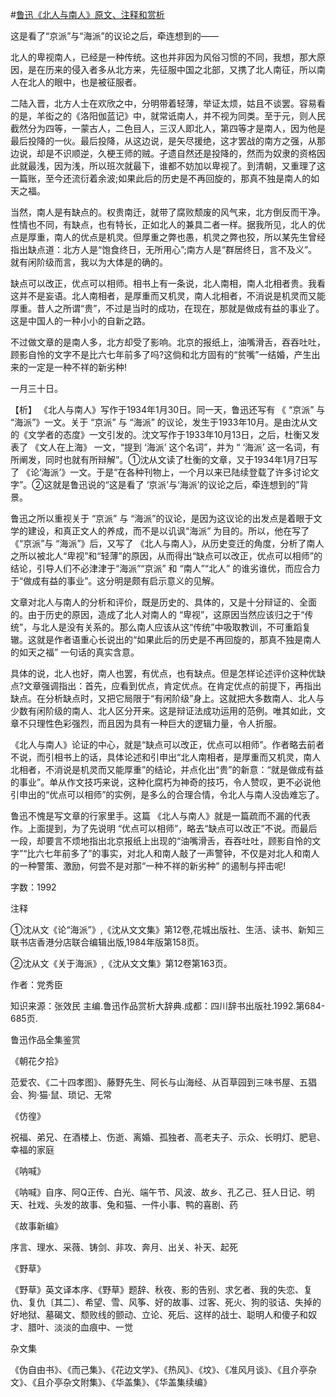 #[鲁迅《北人与南人》原文、注释和赏析](https://www.vrrw.net/wx/9715.html)

这是看了“京派”与“海派”的议论之后，牵连想到的——

北人的卑视南人，已经是一种传统。这也并非因为风俗习惯的不同，我想，那大原因，是在历来的侵入者多从北方来，先征服中国之北部，又携了北人南征，所以南人在北人的眼中，也是被征服者。

二陆入晋，北方人士在欢欣之中，分明带着轻薄，举证太烦，姑且不谈罢。容易看的是，羊衒之的《洛阳伽蓝记》中，就常诋南人，并不视为同类。至于元，则人民截然分为四等，一蒙古人，二色目人，三汉人即北人，第四等才是南人，因为他是最后投降的一伙。最后投降，从这边说，是矢尽援绝，这才罢战的南方之强，从那边说，却是不识顺逆，久梗王师的贼。孑遗自然还是投降的，然而为奴隶的资格因此就最浅，因为浅，所以班次就最下，谁都不妨加以卑视了。到清朝，又重理了这一篇账，至今还流衍着余波;如果此后的历史是不再回旋的，那真不独是南人的如天之福。

当然，南人是有缺点的。权贵南迁，就带了腐败颓废的风气来，北方倒反而干净。性情也不同，有缺点，也有特长，正如北人的兼具二者一样。据我所见，北人的优点是厚重，南人的优点是机灵。但厚重之弊也愚，机灵之弊也狡，所以某先生曾经指出缺点道：北方人是“饱食终日，无所用心”;南方人是“群居终日，言不及义”。就有闲阶级而言，我以为大体是的确的。

缺点可以改正，优点可以相师。相书上有一条说，北人南相，南人北相者贵。我看这并不是妄语。北人南相者，是厚重而又机灵，南人北相者，不消说是机灵而又能厚重。昔人之所谓“贵”，不过是当时的成功，在现在，那就是做成有益的事业了。这是中国人的一种小小的自新之路。

不过做文章的是南人多，北方却受了影响。北京的报纸上，油嘴滑舌，吞吞吐吐，顾影自怜的文字不是比六七年前多了吗?这倘和北方固有的“贫嘴”一结婚，产生出来的一定是一种不祥的新劣种!

一月三十日。



【析】 《北人与南人》写作于1934年1月30日。同一天，鲁迅还写有 《 “京派” 与 “海派”》一文。关于 “京派” 与 “海派” 的议论，发生于1933年10月。是由沈从文的《文学者的态度》一文引发的。沈文写作于1933年10月13日，之后，杜衡又发表了 《文人在上海》 一文，“提到 ‘海派’ 这个名词”，并为 “ ‘海派’ 这一名词，有所阐发，同时也就有所辩解”。①沈从文读了杜衡的文章，又于1934年1月7日写了 《论‘海派’》一文。于是“在各种刊物上，一个月以来已陆续登载了许多讨论文字”。②这就是鲁迅说的“这是看了 ‘京派’与‘海派’的议论之后，牵连想到的”背景。

鲁迅之所以重视关于 “京派” 与 “海派”的议论，是因为这议论的出发点是着眼于文学的建设，和真正文人的养成，而不是以讥讽“海派” 为目的。所以，他在写了 《“京派”与 “海派”》后，又写了 《北人与南人》，从历史变迁的角度，分析了南人之所以被北人“卑视”和“轻薄”的原因，从而得出“缺点可以改正，优点可以相师”的结论，引导人们不必津津于“海派”“京派” 和 “南人”“北人” 的谁劣谁优，而应合力于“做成有益的事业”。这分明是颇有启示意义的见解。

文章对北人与南人的分析和评价，既是历史的、具体的，又是十分辩证的、全面的。由于历史的原因，造成了北人对南人的 “卑视”，这原因当然应该归之于“传统”，与北人是没有关系的。那么南人应该从这“传统”中吸取教训，不可重蹈复辙。这就是作者语重心长说出的“如果此后的历史是不再回旋的，那真不独是南人的如天之福” 一句话的真实含意。

具体的说，北人也好，南人也罢，有优点，也有缺点。但是怎样论述评价这种优缺点?文章强调指出：首先，应看到优点，肯定优点。在肯定优点的前提下，再指出缺点。在分析缺点时，又把它局限于“有闲阶级”身上。这就把大多数南人、北人与少数有闲阶级的南人、北人区分开来。这是辩证法成功运用的范例。唯其如此，文章不只理性色彩强烈，而且因为具有一种巨大的逻辑力量，令人折服。

《北人与南人》论证的中心，就是“缺点可以改正，优点可以相师”。作者略去前者不说，而引相书上的话，具体论述和引申出“北人南相者，是厚重而又机灵，南人北相者，不消说是机灵而又能厚重”的结论，并点化出“贵”的新意：“就是做成有益的事业”。单从作文技巧来说，这种化腐朽为神奇的技巧，令人赞叹，更不必说他引申出的“优点可以相师”的实例，是多么的合理合情，令北人与南人没齿难忘了。

鲁迅不愧是写文章的行家里手。这篇 《北人与南人》就是一篇疏而不漏的代表作。上面提到，为了先说明 “优点可以相师”，略去“缺点可以改正”不说。而最后一段，却要言不烦地指出北京报纸上出现的“油嘴滑舌，吞吞吐吐，顾影自怜的文字”“比六七年前多了”的事实，对北人和南人敲了一声警钟，不仅是对北人和南人的一种警策、激励，何尝不是对那“一种不祥的新劣种” 的遏制与抨击呢!

字数：1992

注释

①沈从文《论“海派”》,《沈从文文集》第12卷,花城出版社、生活、读书、新知三联书店香港分店联合编辑出版,1984年版第158页。

②沈从文《关于海派》,《沈从文文集》第12卷第163页。

作者：党秀臣

知识来源：张效民 主编.鲁迅作品赏析大辞典.成都：四川辞书出版社.1992.第684-685页.

鲁迅作品全集鉴赏

《朝花夕拾》

范爱农、《二十四孝图》、藤野先生、阿长与山海经、从百草园到三味书屋、五猖会、狗·猫·鼠、琐记、无常

《仿徨》

祝福、弟兄、在酒楼上、伤逝、离婚、孤独者、高老夫子、示众、长明灯、肥皂、幸福的家庭

《呐喊》

《呐喊》自序、阿Q正传、白光、端午节、风波、故乡、孔乙己、狂人日记、明天、社戏、头发的故事、兔和猫、一件小事、鸭的喜剧、药

《故事新编》

序言、理水、采薇、铸剑、非攻、奔月、出关、补天、起死

《野草》

《野草》英文译本序、《野草》题辞、秋夜、影的告别、求乞者、我的失恋、复仇、复仇〔其二〕、希望、雪、风筝、好的故事、过客、死火、狗的驳诘、失掉的好地狱、墓碣文、颓败线的颤动、立论、死后、这样的战士、聪明人和傻子和奴才、腊叶、淡淡的血痕中、一觉

杂文集

《伪自由书》、《而己集》、《花边文学》、《热风》、《坟》、《准风月谈》、《且介亭杂文》、《且介亭杂文附集》、《华盖集》、《华盖集续编》


